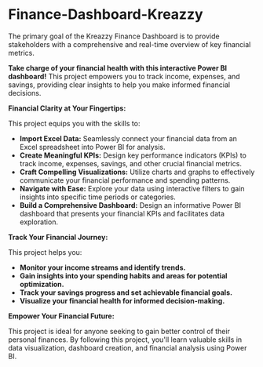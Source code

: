 # Finance-Dashboard-Kreazzy
The primary goal of the Kreazzy Finance Dashboard is to provide stakeholders with a comprehensive and real-time overview of key financial metrics. 

**Take charge of your financial health with this interactive Power BI dashboard!** This project empowers you to track income, expenses, and savings, providing clear insights to help you make informed financial decisions.

**Financial Clarity at Your Fingertips:**

This project equips you with the skills to:

* **Import Excel Data:** Seamlessly connect your financial data from an Excel spreadsheet into Power BI for analysis.
* **Create Meaningful KPIs:** Design key performance indicators (KPIs) to track income, expenses, savings, and other crucial financial metrics.
* **Craft Compelling Visualizations:** Utilize charts and graphs to effectively communicate your financial performance and spending patterns.
* **Navigate with Ease:** Explore your data using interactive filters to gain insights into specific time periods or categories.
* **Build a Comprehensive Dashboard:** Design an informative Power BI dashboard that presents your financial KPIs and facilitates data exploration.

**Track Your Financial Journey:**

This project helps you:

* **Monitor your income streams and identify trends.**
* **Gain insights into your spending habits and areas for potential optimization.**
* **Track your savings progress and set achievable financial goals.**
* **Visualize your financial health for informed decision-making.**

**Empower Your Financial Future:**

This project is ideal for anyone seeking to gain better control of their personal finances. By following this project, you'll learn valuable skills in data visualization, dashboard creation, and financial analysis using Power BI.
